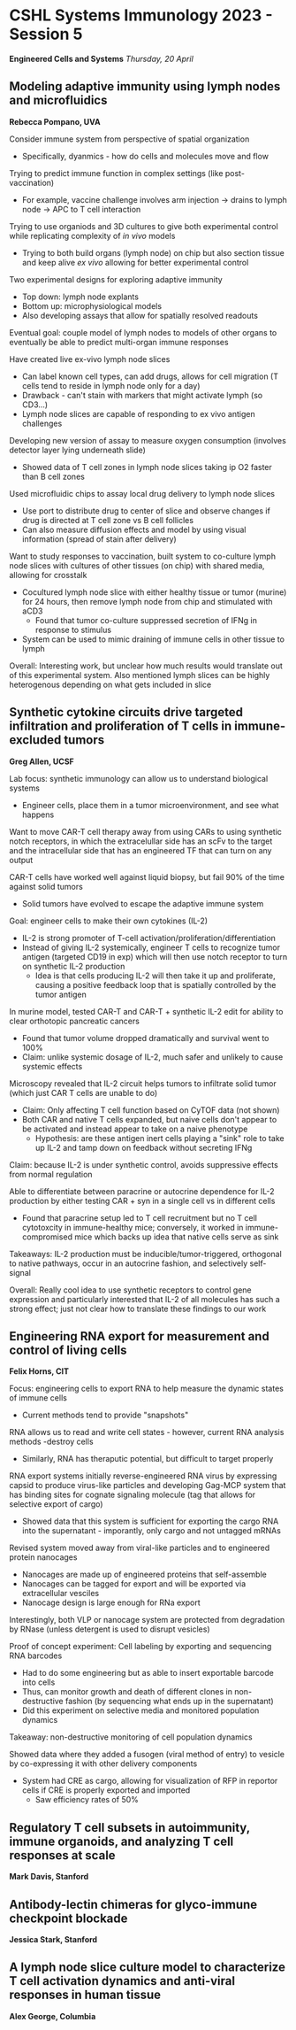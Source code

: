 # CSHL Systems Immunology 2023 - Session 5

**Engineered Cells and Systems**
*Thursday, 20 April*

## Modeling adaptive immunity using lymph nodes and microfluidics

**Rebecca Pompano, UVA**

Consider immune system from perspective of spatial organization
- Specifically, dyanmics - how do cells and molecules move and flow

Trying to predict immune function in complex settings (like post-vaccination)
- For example, vaccine challenge involves arm injection -> drains to lymph node -> APC to T cell interaction

Trying to use organiods and 3D cultures to give both experimental control while replicating complexity of _in vivo_ models
- Trying to both build organs (lymph node) on chip but also section tissue and keep alive _ex vivo_ allowing for better experimental control

Two experimental designs for exploring adaptive immunity
- Top down: lymph node explants
- Bottom up: microphysiological models
- Also developing assays that allow for spatially resolved readouts

Eventual goal: couple model of lymph nodes to models of other organs to eventually be able to predict multi-organ immune responses

Have created live ex-vivo lymph node slices
- Can label known cell types, can add drugs, allows for cell migration (T cells tend to reside in lymph node only for a day)
- Drawback - can't stain with markers that might activate lymph (so CD3...)
- Lymph node slices are capable of responding to ex vivo antigen challenges

Developing new version of assay to measure oxygen consumption (involves detector layer lying underneath slide)
- Showed data of T cell zones in lymph node slices taking ip O2 faster than B cell zones

Used microfluidic chips to assay local drug delivery to lymph node slices
- Use port to distribute drug to center of slice and observe changes if drug is directed at T cell zone vs B cell follicles
- Can also measure diffusion effects and model by using visual information (spread of stain after delivery)

Want to study responses to vaccination, built system to co-culture lymph node slices with cultures of other tissues (on chip) with shared media, allowing for crosstalk
- Cocultured lymph node slice with either healthy tissue or tumor (murine) for 24 hours, then remove lymph node from chip and stimulated with aCD3
  - Found that tumor co-culture suppressed secretion of IFNg in response to stimulus
- System can be used to mimic draining of immune cells in other tissue to lymph

Overall: Interesting work, but unclear how much results would translate out of this experimental system. Also mentioned lymph slices can be highly heterogenous depending on what gets included in slice

## Synthetic cytokine circuits drive targeted infiltration and proliferation of T cells in immune-excluded tumors

**Greg Allen, UCSF**

Lab focus: synthetic immunology can allow us to understand biological systems
- Engineer cells, place them in a tumor microenvironment, and see what happens

Want to move CAR-T cell therapy away from using CARs to using synthetic notch receptors, in which the extracelullar side has an scFv to the target and the intracellular side that has an engineered TF that can turn on any output

CAR-T cells have worked well against liquid biopsy, but fail 90% of the time against solid tumors
- Solid tumors have evolved to escape the adaptive immune system

Goal: engineer cells to make their own cytokines (IL-2)
- IL-2 is strong promoter of T-cell activation/proliferation/differentiation
- Instead of giving IL-2 systemically, engineer T cells to recognize tumor antigen (targeted CD19 in exp) which will then use notch receptor to turn on synthetic IL-2 production
  - Idea is that cells producing IL-2 will then take it up and proliferate, causing a positive feedback loop that is spatially controlled by the tumor antigen

In murine model, tested CAR-T and CAR-T + synthetic IL-2 edit for ability to clear orthotopic pancreatic cancers
- Found that tumor volume dropped dramatically and survival went to 100%
- Claim: unlike systemic dosage of IL-2, much safer and unlikely to cause systemic effects

Microscopy revealed that IL-2 circuit helps tumors to infiltrate solid tumor (which just CAR T cells are unable to do)
- Claim: Only affecting T cell function based on CyTOF data (not shown)
- Both CAR and native T cells expanded, but naive cells don't appear to be activated and instead appear to take on a naive phenotype
  - Hypothesis: are these antigen inert cells playing a "sink" role to take up IL-2 and tamp down on feedback without secreting IFNg

Claim: because IL-2 is under synthetic control, avoids suppressive effects from normal regulation

Able to differentiate between paracrine or autocrine dependence for IL-2 production by either testing CAR + syn in a single cell vs in different cells
- Found that paracrine setup led to T cell recruitment but no T cell cytotoxcity in immune-healthy mice; conversely, it worked in immune-compromised mice which backs up idea that native cells serve as sink

Takeaways: IL-2 production must be inducible/tumor-triggered, orthogonal to native pathways, occur in an autocrine fashion, and selectively self-signal

Overall: Really cool idea to use synthetic receptors to control gene expression and particularly interested that IL-2 of all molecules has such a strong effect; just not clear how to translate these findings to our work

## Engineering RNA export for measurement and control of living cells

**Felix Horns, CIT**

Focus: engineering cells to export RNA to help measure the dynamic states of immune cells
- Current methods tend to provide "snapshots"

RNA allows us to read and write cell states - however, current RNA analysis methods -destroy cells
- Similarly, RNA has theraputic potential, but difficult to target properly

RNA export systems initially reverse-engineered RNA virus by expressing capsid to produce virus-like particles and developing Gag-MCP system that has binding sites for cognate signaling molecule (tag that allows for selective export of cargo)
- Showed data that this system is sufficient for exporting the cargo RNA into the supernatant - imporantly, only cargo and not untagged mRNAs

Revised system moved away from viral-like particles and to engineered protein nanocages
- Nanocages are made up of engineered proteins that self-assemble
- Nanocages can be tagged for export and will be exported via extracellular vesciles
- Nanocage design is large enough for RNa export

Interestingly, both VLP or nanocage system are protected from degradation by RNase (unless detergent is used to disrupt vesicles)

Proof of concept experiment: Cell labeling by exporting and sequencing RNA barcodes
- Had to do some engineering but as able to insert exportable barcode into cells
- Thus, can monitor growth and death of different clones in non-destructive fashion (by sequencing what ends up in the supernatant)
- Did this experiment on selective media and monitored population dynamics

Takeaway: non-destructive monitoring of cell population dynamics

Showed data where they added a fusogen (viral method of entry) to vesicle by co-expressing it with other delivery components
- System had CRE as cargo, allowing for visualization of RFP in reportor cells if CRE is properly exported and imported
  - Saw efficiency rates of 50%

## Regulatory T cell subsets in autoimmunity, immune organoids, and analyzing T cell responses at scale

**Mark Davis, Stanford**

## Antibody-lectin chimeras for glyco-immune checkpoint blockade

**Jessica Stark, Stanford**

## A lymph node slice culture model to characterize T cell activation dynamics and anti-viral responses in human tissue

**Alex George, Columbia**
